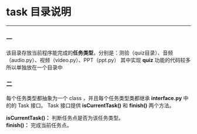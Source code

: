 # task 目录说明

---

### 一
该目录存放当前程序能完成的**任务类型**，分别是：测验（quiz目录）、音频（audio.py）、视频（video.py）、PPT（ppt.py）
其中实现 **quiz** 功能的代码较多所以单独放在一个目录中

### 二
每个任务类型都抽象为一个 class ，并且每个任务类型类都继承 **interface.py** 中的的 Task 接口。
Task 接口提供 **isCurrentTask()** 和 **finish()** 两个方法。

**isCurrentTask()：** 判断任务点是否为该任务类型。  
**finish()：** 完成当前任务点。
